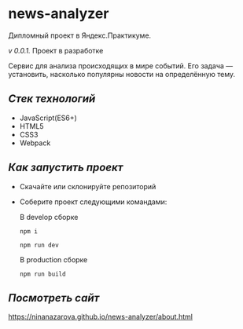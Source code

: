 # news-analyzer

Дипломный проект в Яндекс.Практикуме.

_v 0.0.1._ Проект в разработке

Сервис для анализа происходящих в мире событий. Его задача — установить, насколько популярны новости на определённую тему.

## **_Стек технологий_**

- JavaScript(ES6+)
- HTML5
- CSS3
- Webpack

## **_Как запустить проект_**

- Скачайте или склонируйте репозиторий
- Соберите проект следующими командами:

  В develop сборке

  ```
  npm i

  npm run dev
  ```

  В production сборке

  ```
  npm run build
  ```

## **_Посмотреть сайт_**

https://ninanazarova.github.io/news-analyzer/about.html
